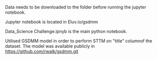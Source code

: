 Data needs to be downloaded to the folder before running the jupyter notebook.

Jupyter notebook is located in Eluv.io/gsdmm

Data_Science Challenge.ipnyb is the main python notebook.

Utilised GSDMM model in order to perform STTM on "title" columnof the dataset. The model was available publicly in https://github.com/rwalk/gsdmm.git
